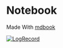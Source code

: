 # Notebook

Made With [mdbook](https://github.com/rust-lang/mdBook)

[![LogRecord](https://github-readme-activity-graph.vercel.app/graph?username=ahsanu123&theme=github-compact)](https://github.com/ahsanu123/learnNote/)
